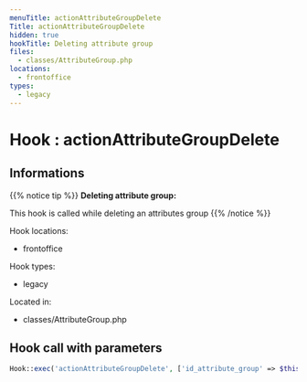 ```yaml
---
menuTitle: actionAttributeGroupDelete
Title: actionAttributeGroupDelete
hidden: true
hookTitle: Deleting attribute group
files:
  - classes/AttributeGroup.php
locations:
  - frontoffice
types:
  - legacy
---
```


# Hook : actionAttributeGroupDelete

## Informations

{{% notice tip %}}
**Deleting attribute group:** 

This hook is called while deleting an attributes  group
{{% /notice %}}

Hook locations: 
  - frontoffice

Hook types: 
  - legacy

Located in: 
  - classes/AttributeGroup.php

## Hook call with parameters

```php
Hook::exec('actionAttributeGroupDelete', ['id_attribute_group' => $this->id]);
```
